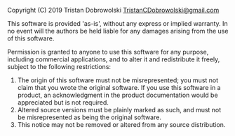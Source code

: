 Copyright (C) 2019 Tristan Dobrowolski <TristanCDobrowolski@gmail.com>
 
This software is provided 'as-is', without any express or implied
warranty. In no event will the authors be held liable for any damages
arising from the use of this software.
 
Permission is granted to anyone to use this software for any purpose,
including commercial applications, and to alter it and redistribute it
freely, subject to the following restrictions:
 
1. The origin of this software must not be misrepresented; you must not
   claim that you wrote the original software. If you use this software
   in a product, an acknowledgment in the product documentation would be
   appreciated but is not required.
2. Altered source versions must be plainly marked as such, and must not be
   misrepresented as being the original software.
3. This notice may not be removed or altered from any source distribution.
